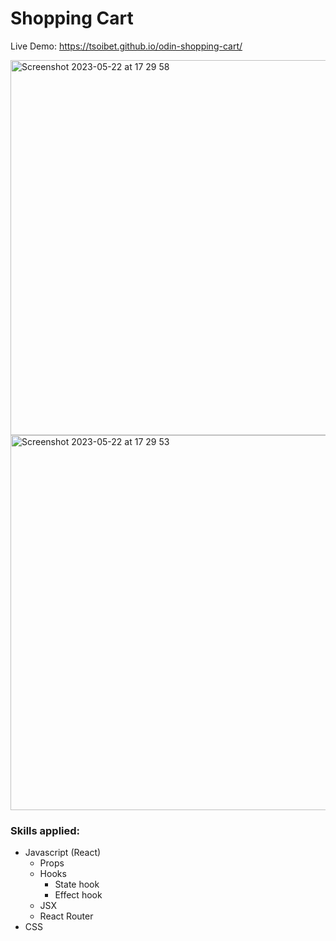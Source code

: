 # Shopping Cart

Live Demo: https://tsoibet.github.io/odin-shopping-cart/

<img width="600" alt="Screenshot 2023-05-22 at 17 29 58" src="https://github.com/tsoibet/odin-shopping-cart/assets/59286368/9b659a51-10c6-4e43-a029-b3a5e6ff2a2a">
<img width="600" alt="Screenshot 2023-05-22 at 17 29 53" src="https://github.com/tsoibet/odin-shopping-cart/assets/59286368/e07c3f9f-7fcb-41bf-9d3d-151561bd4873">

### Skills applied:
- Javascript (React)
  - Props
  - Hooks
    - State hook
    - Effect hook
  - JSX
  - React Router
- CSS
